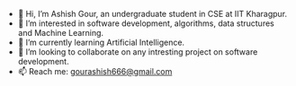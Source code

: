 - 👋 Hi, I’m Ashish Gour, an undergraduate student in CSE at IIT Kharagpur. 
- 👀 I’m interested in software development, algorithms, data structures and Machine Learning.
- 🌱 I’m currently learning Artificial Intelligence.
- 💞️ I’m looking to collaborate on any intresting project on software development.
- 📫 Reach me: gourashish666@gmail.com 
